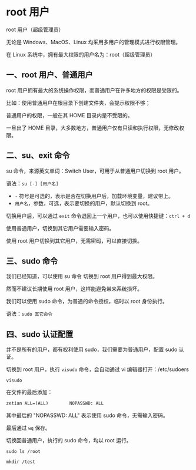 # root 用户

root 用户（超级管理员）

无论是 Windows、MacOS、Linux 均采用多用户的管理模式进行权限管理。

在 Linux 系统中，拥有最大权限的用户名为：root（超级管理员）

## 一、root 用户、普通用户

root 用户拥有最大的系统操作权限，而普通用户在许多地方的权限是受限的。

比如：使用普通用户在根目录下创建文件夹，会提示权限不够；

普通用户的权限，一般在其 HOME 目录内是不受限的。

一旦出了 HOME 目录，大多数地方，普通用户仅有只读和执行权限，无修改权限。

## 二、su、exit 命令

su 命令，来源英文单词：Switch User，可用于从普通用户切换到 root 用户。

语法：`su [-] [用户名]`

- `-` 符号是可选的，表示是否在切换用户后，加载环境变量，建议带上。
- `用户名`，参数，可选，表示要切换的用户，默认切换到 root。

切换用户后，可以通过 `exit` 命令退回上一个用户，也可以使用快捷键：`ctrl + d`

使用普通用户，切换到其它用户需要输入密码。

使用 root 用户切换到其它用户，无需密码，可以直接切换。

## 三、sudo 命令

我们已经知道，可以使用 su 命令 切换到 root 用户得到最大权限。

然而不建议长期使用 root 用户，这样能避免带来系统损坏。

我们可以使用 sudo 命令，为普通的命令授权，临时以 root 身份执行。

语法：`sudo 其它命令`

## 四、sudo 认证配置

并不是所有的用户，都有权利使用 sudo，我们需要为普通用户，配置 sudo 认证。

切换到 root 用户，执行 `visudo` 命令，会自动通过 vi 编辑器打开：/etc/sudoers

```shell
visudo
```

在文件的最后添加：

```txt
zetian ALL=(ALL)        NOPASSWD: ALL
```

其中最后的 "NOPASSWD: ALL" 表示使用 sudo 命令，无需输入密码。

最后通过 `wq` 保存。

切换回普通用户，执行的 sudo 命令，均以 root 运行。

```shell
sudo ls /root

mkdir /test
```
